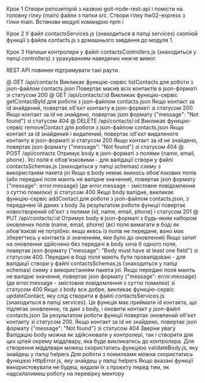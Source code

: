 Крок 1
Cтвори репозиторій з назвою goit-node-rest-api і помісти на головну гілку (main) файли з папки src.
Створи гілку hw02-express з гілки main.
Встанови модулі командою npm i

<!-- ---------------------------------------------------------------- -->

Крок 2
У файл contactsServices.js (знаходиться в папці services) скопіюй функції з файла contacts.js з домашнього завдання до модуля 1.

<!-- ---------------------------------------------------------------- -->

Крок 3
Напиши контролери у файлі contactsControllers.js (знаходиться у папці controllers) з урахуванням наведених нижче вимог.

REST API повинен підтримувати такі раути.

@ GET /api/contacts
Викликає функцію-сервіс listContacts для роботи з json-файлом contacts.json
Повертає масив всіх контактів в json-форматі зі статусом 200
@ GET /api/contacts/:id
Викликає функцію-сервіс getContactById для роботи з json-файлом contacts.json
Якщо контакт за id знайдений, повертає об'єкт контакту в json-форматі зі статусом 200
Якщо контакт за id не знайдено, повертає json формату {"message": "Not found"} зі статусом 404
@ DELETE /api/contacts/:id
Викликає функцію-сервіс removeContact для роботи з json-файлом contacts.json
Якщо контакт за id знайдений і видалений, повертає об'єкт видаленого контакту в json-форматі зі статусом 200
Якщо контакт за id не знайдено, повертає json формату {"message": "Not found"} зі статусом 404
@ POST /api/contacts
Отримує body в json-форматі з полями {name, email, phone}. Усі поля є обов'язковими - для валідації створи у файлі contactsSchemas.js (знаходиться у папці schemas) схему з використаням пакета joi
Якщо в body немає якихось обов'язкових полів (або передані поля мають не валідне значення), повертає json формату {"message": error.message} (де error.message - змістовне повідомлення з суттю помилки) зі статусом 400
Якщо body валідне, викликає функцію-сервіс addContact для роботи з json-файлом contacts.json, з передачею їй даних з body
За результатом роботи функції повертає новостворений об'єкт з полями {id, name, email, phone} і статусом 201
@ PUT /api/contacts/:id
Отримує body в json-форматі з будь-яким набором оновлених полів (name, email, phone) (всі поля вимагати в боді як обов'язкові не потрібно: якщо якесь із полів не передане, воно має зберегтись у контакта зі значенням, яке було до оновлення)
Якщо запит на оновлення здійснено без передачі в body хоча б одного поля, повертає json формату {"message": "Body must have at least one field"} зі статусом 400.
Передані в боді поля мають бути провалідовані - для валідації створи у файлі contactsSchemas.js (знаходиться у папці schemas) схему з використанням пакета joi. Якщо передані поля мають не валідне значення, повертає json формату {"message": error.message} (де error.message - змістовне повідомлення з суттю помилки) зі статусом 400
Якщо з body все добре, викликає функцію-сервіс updateContact, яку слід створити в файлі contactsServices.js (знаходиться в папці services). Ця функція має приймати id контакта, що підлягає оновленню, та дані з body, і оновити контакт у json-файлі contacts.json
За результатом роботи функції повертає оновлений об'єкт контакту зі статусом 200.
Якщо контакт за id не знайдено, повертає json формату {"message": "Not found"} зі статусом 404
Зверни увагу
Валідацію body можна як здійснювати у контролері, так і створити для цих цілей окрему міддлвару, яка буде викликатись до контролера. Для створення міддлвари можеш скористатись функцією validateBody.js, яку знайдеш у папці helpers
Для роботи з помилками можна скористатись функцією HttpError.js, яку знайдеш у папці helpers
Якщо вказані функції використовувати не будеш, видали їх з проєкту перед тим, як надсилатимеш роботу на перевірку ментору
